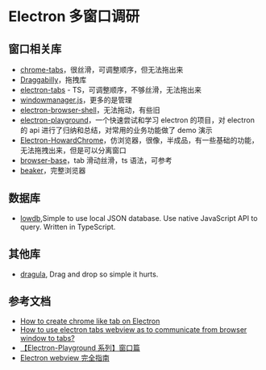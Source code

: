 # Electron 多窗口调研

## 窗口相关库

- [chrome-tabs](https://github.com/adamschwartz/chrome-tabs)，很丝滑，可调整顺序，但无法拖出来
- [Draggabilly](https://draggabilly.desandro.com/)，拖拽库
- [electron-tabs](https://www.npmjs.com/package/electron-tabs) - TS，可调整顺序，不够丝滑，无法拖出来
- [windowmanager.js](https://github.com/EikosPartners/windowmanagerjs)，更多的是管理
- [electron-browser-shell](https://github.com/samuelmaddock/electron-browser-shell)，无法拖动，有些旧
- [electron-playground](https://github.com/tal-tech/electron-playground)，一个快速尝试和学习 electron 的项目，对 electron 的 api 进行了归纳和总结，对常用的业务功能做了 demo 演示
- [Electron-HowardChrome](https://github.com/ChengHoward/Electron-HowardChrome)，仿浏览器，很像，半成品，有一些基础的功能，无法拖拽出来，但是可以分离窗口
- [browser-base](https://github.com/wexond/browser-base)，tab 滑动丝滑，ts 语法，可参考
- [beaker](https://github.com/beakerbrowser/beaker)，完整浏览器

## 数据库

- [lowdb](https://github.com/typicode/lowdb),Simple to use local JSON database. Use native JavaScript API to query. Written in TypeScript.

## 其他库

- [dragula](https://www.npmjs.com/package/dragula), Drag and drop so simple it hurts.

## 参考文档

- [How to create chrome like tab on Electron](https://stackoverflow.com/questions/38266951/how-to-create-chrome-like-tab-on-electron)
- [How to use electron tabs webview as to communicate from browser window to tabs?](https://stackoverflow.com/questions/65670867/how-to-use-electron-tabs-webview-as-to-communicate-from-browser-window-to-tabs)
- [【Electron-Playground 系列】窗口篇](https://zhuanlan.zhihu.com/p/269811014)
- [Electron webview 完全指南](https://cloud.tencent.com/developer/article/1444623)
